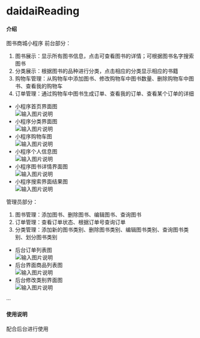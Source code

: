# daidaiReading

#### 介绍
图书商城小程序
前台部分：
1. 图书展示：显示所有图书信息，点击可查看图书的详情；可根据图书名字搜索图书
2. 分类展示：根据图书的品种进行分类，点击相应的分类显示相应的书籍
3. 购物车管理：从购物车中添加图书、修改购物车中图书数量、删除购物车中图书、查看我的购物车
4. 订单管理：通过购物车中图书生成订单、查看我的订单、查看某个订单的详细
* 小程序首页界面图<br>
![输入图片说明](https://images.gitee.com/uploads/images/2020/0904/112519_0fbb18a2_7990393.png "屏幕截图.png")
* 小程序分类界面图<br>
![输入图片说明](https://images.gitee.com/uploads/images/2020/0904/112547_f2019e2b_7990393.png "屏幕截图.png")
* 小程序购物车图<br>
![输入图片说明](https://images.gitee.com/uploads/images/2020/0904/112556_974712ae_7990393.png "屏幕截图.png")
* 小程序个人信息图<br>
![输入图片说明](https://images.gitee.com/uploads/images/2020/0904/113123_4f9afde8_7990393.png "屏幕截图.png")
* 小程序图书详情界面图<br>
 ![输入图片说明](https://images.gitee.com/uploads/images/2020/0904/112635_12acb458_7990393.png "屏幕截图.png")
* 小程序搜索界面结果图<br>
![输入图片说明](https://images.gitee.com/uploads/images/2020/0904/112712_4b255733_7990393.png "屏幕截图.png")

管理员部分：
1. 图书管理：添加图书、删除图书、编辑图书、查询图书
2. 订单管理：查看订单状态、根据订单号查询订单
3. 分类管理：添加新的图书类别、删除图书类别、编辑图书类别、查询图书类别、划分图书类别
* 后台订单列表图<br>
![输入图片说明](https://images.gitee.com/uploads/images/2020/0904/112751_9ed56367_7990393.png "屏幕截图.png")
* 后台界面商品列表图<br>
![输入图片说明](https://images.gitee.com/uploads/images/2020/0904/112815_08ca2d98_7990393.png "屏幕截图.png")
* 后台修改类别界面图<br>
![输入图片说明](https://images.gitee.com/uploads/images/2020/0904/112859_8bcc2abc_7990393.png "屏幕截图.png")

···
#### 使用说明

配合后台进行使用
